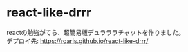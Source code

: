 # react-like-drrr

reactの勉強がてら、超簡易版デュラララチャットを作りました。  
デプロイ先: https://roaris.github.io/react-like-drrr/
